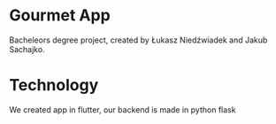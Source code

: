 # Gourmet App

Bacheleors degree project, created by Łukasz Niedźwiadek and Jakub Sachajko.

# Technology

We created app in flutter, our backend is made in python flask
